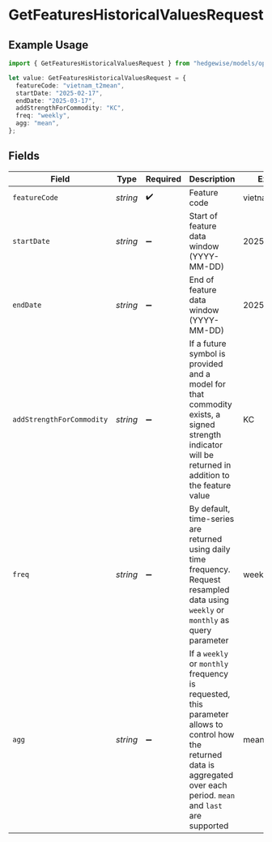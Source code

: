 # GetFeaturesHistoricalValuesRequest

## Example Usage

```typescript
import { GetFeaturesHistoricalValuesRequest } from "hedgewise/models/operations";

let value: GetFeaturesHistoricalValuesRequest = {
  featureCode: "vietnam_t2mean",
  startDate: "2025-02-17",
  endDate: "2025-03-17",
  addStrengthForCommodity: "KC",
  freq: "weekly",
  agg: "mean",
};
```

## Fields

| Field                                                                                                                                                                     | Type                                                                                                                                                                      | Required                                                                                                                                                                  | Description                                                                                                                                                               | Example                                                                                                                                                                   |
| ------------------------------------------------------------------------------------------------------------------------------------------------------------------------- | ------------------------------------------------------------------------------------------------------------------------------------------------------------------------- | ------------------------------------------------------------------------------------------------------------------------------------------------------------------------- | ------------------------------------------------------------------------------------------------------------------------------------------------------------------------- | ------------------------------------------------------------------------------------------------------------------------------------------------------------------------- |
| `featureCode`                                                                                                                                                             | *string*                                                                                                                                                                  | :heavy_check_mark:                                                                                                                                                        | Feature code                                                                                                                                                              | vietnam_t2mean                                                                                                                                                            |
| `startDate`                                                                                                                                                               | *string*                                                                                                                                                                  | :heavy_minus_sign:                                                                                                                                                        | Start of feature data window (YYYY-MM-DD)                                                                                                                                 | 2025-02-17                                                                                                                                                                |
| `endDate`                                                                                                                                                                 | *string*                                                                                                                                                                  | :heavy_minus_sign:                                                                                                                                                        | End of feature data window (YYYY-MM-DD)                                                                                                                                   | 2025-03-17                                                                                                                                                                |
| `addStrengthForCommodity`                                                                                                                                                 | *string*                                                                                                                                                                  | :heavy_minus_sign:                                                                                                                                                        | If a future symbol is provided and a model for that commodity exists, a signed strength indicator will be returned in addition to the feature value                       | KC                                                                                                                                                                        |
| `freq`                                                                                                                                                                    | *string*                                                                                                                                                                  | :heavy_minus_sign:                                                                                                                                                        | By default, time-series are returned using daily time frequency. Request resampled data using `weekly` or `monthly` as query parameter                                    | weekly                                                                                                                                                                    |
| `agg`                                                                                                                                                                     | *string*                                                                                                                                                                  | :heavy_minus_sign:                                                                                                                                                        | If a `weekly` or `monthly` frequency is requested, this parameter allows to control how the returned data is aggregated over each period. `mean` and `last` are supported | mean                                                                                                                                                                      |